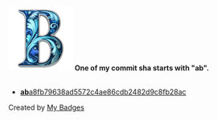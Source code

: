 <img src="https://github.com/my-badges/my-badges/blob/master/badges/abc-commit/ab-commit.png?raw=true" alt="One of my commit sha starts with &quot;ab&quot;." title="One of my commit sha starts with &quot;ab&quot;." width="128">
<strong>One of my commit sha starts with &quot;ab&quot;.</strong>
<br><br>

- <a href="https://github.com/kube-logging/telemetry-controller/commit/aba8fb79638ad5572c4ae86cdb2482d9c8fb28ac"><strong>ab</strong>a8fb79638ad5572c4ae86cdb2482d9c8fb28ac</a>


Created by <a href="https://github.com/my-badges/my-badges">My Badges</a>